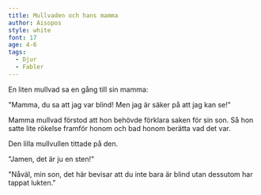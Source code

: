 ```yaml
---
title: Mullvaden och hans mamma
author: Aisopos
style: white
font: 17
age: 4-6
tags:
  - Djur
  - Fabler
---
```


En liten mullvad sa en gång till sin mamma:

"Mamma, du sa att jag var blind! Men jag är säker på att jag kan se!"

Mamma mullvad förstod att hon behövde förklara saken för sin son. Så hon satte lite rökelse framför honom och bad honom berätta vad det var.

Den lilla mullvullen tittade på den.

"Jamen, det är ju en sten!"

"Nåväl, min son, det här bevisar att du inte bara är blind utan dessutom har tappat lukten."
